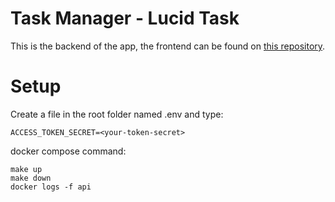 # Task Manager - Lucid Task

This is the backend of the app, the frontend can be found on [this repository](https://github.com/lucas-santosP/task-manager-frontend). 

# Setup

Create a file in the root folder named .env and type:
```
ACCESS_TOKEN_SECRET=<your-token-secret>
```

docker compose command:

```
make up
make down
docker logs -f api
```
